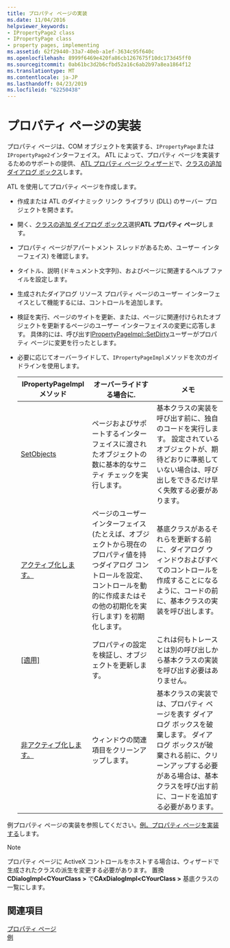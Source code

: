 ```yaml
---
title: プロパティ ページの実装
ms.date: 11/04/2016
helpviewer_keywords:
- IPropertyPage2 class
- IPropertyPage class
- property pages, implementing
ms.assetid: 62f29440-33a7-40eb-a1ef-3634c95f640c
ms.openlocfilehash: 8999f6469e420fa86cb1267675f10dc173d45ff0
ms.sourcegitcommit: 0ab61bc3d2b6cfbd52a16c6ab2b97a8ea1864f12
ms.translationtype: MT
ms.contentlocale: ja-JP
ms.lasthandoff: 04/23/2019
ms.locfileid: "62250438"
---
```

# <a name="implementing-property-pages"></a>プロパティ ページの実装

プロパティ ページは、COM オブジェクトを実装する、`IPropertyPage`または`IPropertyPage2`インターフェイス。 ATL によって、プロパティ ページを実装するためのサポートの提供、 [ATL プロパティ ページ ウィザード](../atl/reference/atl-property-page-wizard.md)で、[クラスの追加 ダイアログ ボックス](../ide/add-class-dialog-box.md)します。

ATL を使用してプロパティ ページを作成します。

- 作成または ATL のダイナミック リンク ライブラリ (DLL) のサーバー プロジェクトを開きます。

- 開く、[クラスの追加 ダイアログ ボックス](../ide/add-class-dialog-box.md)選択**ATL プロパティ ページ**します。

- プロパティ ページがアパートメント スレッドがあるため、ユーザー インターフェイス) を確認します。

- タイトル、説明 (ドキュメント文字列)、およびページに関連するヘルプ ファイルを設定します。

- 生成されたダイアログ リソース プロパティ ページのユーザー インターフェイスとして機能するには、コントロールを追加します。

- 検証を実行、ページのサイトを更新、または、ページに関連付けられたオブジェクトを更新するページのユーザー インターフェイスの変更に応答します。 具体的には、呼び出す[IPropertyPageImpl::SetDirty](../atl/reference/ipropertypageimpl-class.md#setdirty)ユーザーがプロパティ ページに変更を行ったとします。

- 必要に応じてオーバーライドして、`IPropertyPageImpl`メソッドを次のガイドラインを使用します。

   |IPropertyPageImpl メソッド|オーバーライドする場合に.|メモ|
   |------------------------------|----------------------------------|-----------|
   |[SetObjects](../atl/reference/ipropertypageimpl-class.md#setobjects)|ページおよびサポートするインターフェイスに渡されたオブジェクトの数に基本的なサニティ チェックを実行します。|基本クラスの実装を呼び出す前に、独自のコードを実行します。 設定されているオブジェクトが、期待どおりに準拠していない場合は、呼び出しをできるだけ早く失敗する必要があります。|
   |[アクティブ化します。](../atl/reference/ipropertypageimpl-class.md#activate)|ページのユーザー インターフェイス (たとえば、オブジェクトから現在のプロパティ値を持つダイアログ コントロールを設定、コントロールを動的に作成またはその他の初期化を実行します) を初期化します。|基底クラスがあるそれらを更新する前に、ダイアログ ウィンドウおよびすべてのコントロールを作成することになるように、コードの前に、基本クラスの実装を呼び出します。|
   |[[適用]](../atl/reference/ipropertypageimpl-class.md#apply)|プロパティの設定を検証し、オブジェクトを更新します。|これは何もトレースとは別の呼び出しから基本クラスの実装を呼び出す必要はありません。|
   |[非アクティブ化します。](../atl/reference/ipropertypageimpl-class.md#deactivate)|ウィンドウの関連項目をクリーンアップします。|基本クラスの実装では、プロパティ ページを表す ダイアログ ボックスを破棄します。 ダイアログ ボックスが破棄される前に、クリーンアップする必要がある場合は、基本クラスを呼び出す前に、コードを追加する必要があります。|

例プロパティ ページの実装を参照してください。[例。プロパティ ページを実装する](../atl/example-implementing-a-property-page.md)します。

> [!NOTE]
> プロパティ ページに ActiveX コントロールをホストする場合は、ウィザードで生成されたクラスの派生を変更する必要があります。 置換**CDialogImpl\<CYourClass >** で**CAxDialogImpl\<CYourClass >** 基底クラスの一覧にします。

## <a name="see-also"></a>関連項目

[プロパティ ページ](../atl/atl-com-property-pages.md)<br/>
[例](../overview/visual-cpp-samples.md)
